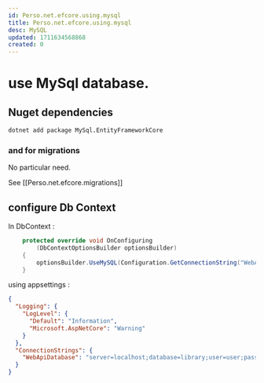 ```yaml
---
id: Perso.net.efcore.using.mysql
title: Perso.net.efcore.using.mysql
desc: MySQL
updated: 1711634568868
created: 0
---
```

# use MySql database.

## Nuget dependencies

```bash
dotnet add package MySql.EntityFrameworkCore
```

### and for migrations 

No particular need.

See [[Perso.net.efcore.migrations]]


## configure Db Context

In DbContext : 

```c#
    protected override void OnConfiguring
        (DbContextOptionsBuilder optionsBuilder)
    {
        optionsBuilder.UseMySQL(Configuration.GetConnectionString("WebApiDatabase"));
    }
```

using appsettings :

```json
{
  "Logging": {
    "LogLevel": {
      "Default": "Information",
      "Microsoft.AspNetCore": "Warning"
    }
  },
  "ConnectionStrings": {
    "WebApiDatabase": "server=localhost;database=library;user=user;password=password"
  }
}
```

